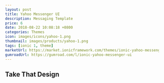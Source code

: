 ```yaml
---
layout: post
title: Yahoo Messenger UI
description: Messaging Template
price: 6
date: 2018-08-22 10:08:18 +0800
categories: Themes
icon: images/icons/yahoo-1.png
thumbnail: images/products/yahoo-1.png
tags: [ionic 1, theme]
marketUrl: https://market.ionicframework.com/themes/ionic-yahoo-messenger-ui
gumroadUrl: https://gumroad.com/l/ionic-yahoo-messenger-ui
---
```


## Take That Design
